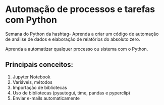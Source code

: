# Automação de processos e tarefas com Python
 Semana do Python da hashtag- Aprenda a criar um código de automação de análise de dados e elaboração de relatórios do absoluto zero.

 Aprenda a automatizar qualquer processo ou sistema com o Python.

## Principais conceitos:
 1. Jupyter Notebook
 2. Variáveis, métodos
 3. Importação de 
bibliotecas
 4. Uso de bibliotecas 
(pyautogui, time, pandas e 
pyperclip)
 5. Enviar e-mails 
automaticamente

